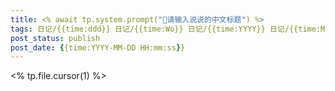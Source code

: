 ```yaml
---
title: <% await tp.system.prompt("💯请输入说说的中文标题") %>
tags: 日记/{{time:ddd}} 日记/{{time:Wo}} 日记/{{time:YYYY}} 日记/{{time:Mo}} 日记/{{time:Do}}
post_status: publish
post_date: {{time:YYYY-MM-DD HH:mm:ss}} 
---
```

<% tp.file.cursor(1) %> 